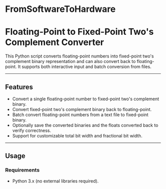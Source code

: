 # FromSoftwareToHardware
# Floating-Point to Fixed-Point Two's Complement Converter

This Python script converts floating-point numbers into fixed-point two's complement binary representation and can also convert back to floating-point. It supports both interactive input and batch conversion from files.

---

## Features

- Convert a single floating-point number to fixed-point two's complement binary.
- Convert fixed-point two's complement binary back to floating-point.
- Batch convert floating-point numbers from a text file to fixed-point binary.
- Optionally save the converted binaries and the floats converted back to verify correctness.
- Support for customizable total bit width and fractional bit width.

---

## Usage

### Requirements

- Python 3.x (no external libraries required).
